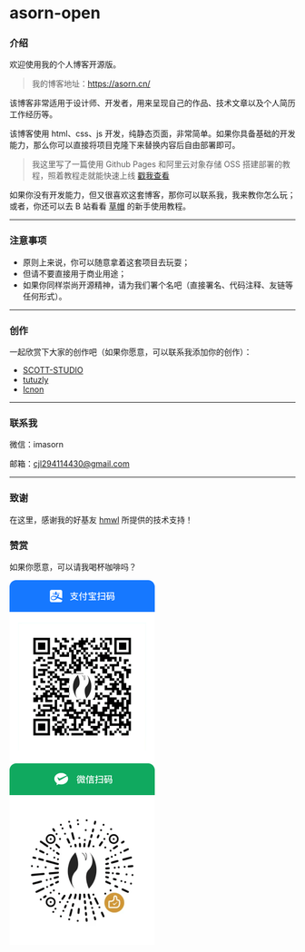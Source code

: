 # asorn-open



### 介绍

欢迎使用我的个人博客开源版。

> 我的博客地址：https://asorn.cn/

该博客非常适用于设计师、开发者，用来呈现自己的作品、技术文章以及个人简历工作经历等。

该博客使用 html、css、js 开发，纯静态页面，非常简单。如果你具备基础的开发能力，那么你可以直接将项目克隆下来替换内容后自由部署即可。

> 我这里写了一篇使用 Github Pages 和阿里云对象存储 OSS 搭建部署的教程，照着教程走就能快速上线 [戳我查看](https://www.yuque.com/asorn/ok/sxstt3arfa05e7ve?singleDoc#)

如果你没有开发能力，但又很喜欢这套博客，那你可以联系我，我来教你怎么玩；或者，你还可以去 B 站看看 [草帽](https://www.bilibili.com/video/BV1Vq421A7pM/?share_source=copy_web&vd_source=12e2e419822b275e3fb0ad8671011ac3) 的新手使用教程。

---

### 注意事项

- 原则上来说，你可以随意拿着这套项目去玩耍；
- 但请不要直接用于商业用途；
- 如果你同样崇尚开源精神，请为我们署个名吧（直接署名、代码注释、友链等任何形式）。

---

### 创作

一起欣赏下大家的创作吧（如果你愿意，可以联系我添加你的创作）：

- [SCOTT-STUDIO](https://scott-studio.cn/)
- [tutuzly](https://tutuzly.com/)
- [Icnon](https://icnon.github.io/)

---

### 联系我

微信：imasorn

邮箱：cjl294114430@gmail.com

---

### 致谢

在这里，感谢我的好基友 [hmwl](https://github.com/hmwl) 所提供的技术支持！

### 赞赏

如果你愿意，可以请我喝杯咖啡吗？

<img src="https://github.com/asorn/button-open/blob/ddb233f77c3541deda1d30457bb23e5325cbab2a/assets/alipay.png" alt="" width="256" height="320">

<img src="https://github.com/asorn/button-open/blob/ddb233f77c3541deda1d30457bb23e5325cbab2a/assets/wechat-pay.png" alt="" width="256" height="320">
